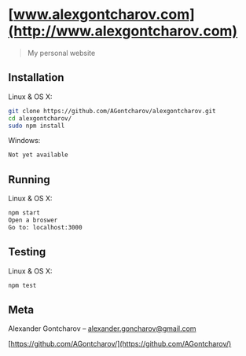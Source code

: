 # [www.alexgontcharov.com](http://www.alexgontcharov.com)
> My personal website

## Installation

Linux & OS X:

```sh
git clone https://github.com/AGontcharov/alexgontcharov.git
cd alexgontcharov/
sudo npm install
```

Windows:

```sh
Not yet available
```
## Running

Linux & OS X:

```sh
npm start
Open a broswer
Go to: localhost:3000
```

## Testing

Linux & OS X:
```sh
npm test
```

## Meta

Alexander Gontcharov – alexander.goncharov@gmail.com

[https://github.com/AGontcharov/](https://github.com/AGontcharov/)
